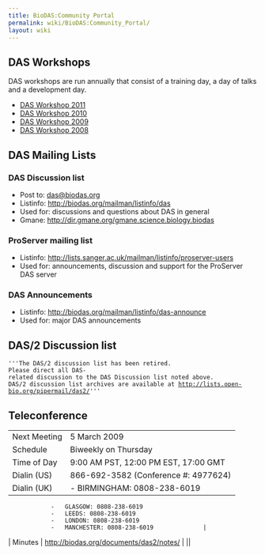 ```yaml
---
title: BioDAS:Community Portal
permalink: wiki/BioDAS:Community_Portal/
layout: wiki
---
```


DAS Workshops
-------------

DAS workshops are run annually that consist of a training day, a day of
talks and a development day.

-   [DAS Workshop 2011](/wiki/DASWorkshop2011 "wikilink")
-   [DAS Workshop 2010](/wiki/DASWorkshop2010 "wikilink")
-   [DAS Workshop 2009](/wiki/DASworkshop200903 "wikilink")
-   [DAS Workshop 2008](/wiki/DASworkshop200802 "wikilink")

DAS Mailing Lists
-----------------

### DAS Discussion list

-   Post to: das@biodas.org
-   Listinfo: <http://biodas.org/mailman/listinfo/das>
-   Used for: discussions and questions about DAS in general
-   Gmane: <http://dir.gmane.org/gmane.science.biology.biodas>

### ProServer mailing list

-   Listinfo:
    <http://lists.sanger.ac.uk/mailman/listinfo/proserver-users>
-   Used for: announcements, discussion and support for the ProServer
    DAS server

### DAS Announcements

-   Listinfo: <http://biodas.org/mailman/listinfo/das-announce>
-   Used for: major DAS announcements

DAS/2 Discussion list
---------------------

`'''The DAS/2 discussion list has been retired. `  
`Please direct all DAS-related discussion to the DAS Discussion list noted above.`  
`DAS/2 discussion list archives are available at `[`http://lists.open-bio.org/pipermail/das2/`](http://lists.open-bio.org/pipermail/das2/)`'''`

Teleconference
--------------

|              |                                           |
|--------------|-------------------------------------------|
| Next Meeting | 5 March 2009                              |
| Schedule     | Biweekly on Thursday                      |
| Time of Day  | 9:00 AM PST, 12:00 PM EST, 17:00 GMT      |
| Dialin (US)  | 866-692-3582 (Conference \#: 4977624)     |
| Dialin (UK)  | -   BIRMINGHAM: 0808-238-6019             
                -   GLASGOW: 0808-238-6019                 
                -   LEEDS: 0808-238-6019                   
                -   LONDON: 0808-238-6019                  
                -   MANCHESTER: 0808-238-6019              |
| Minutes      | <http://biodas.org/documents/das2/notes/> |
||


